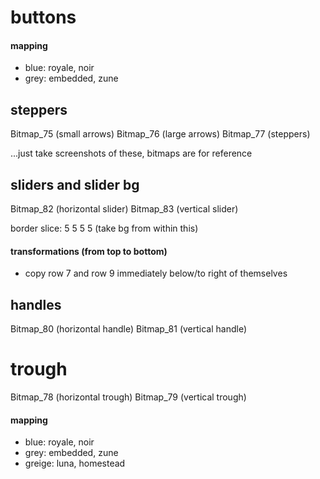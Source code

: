 # buttons

#### mapping
* blue: royale, noir
* grey: embedded, zune

## steppers

Bitmap_75 (small arrows)
Bitmap_76 (large arrows)
Bitmap_77 (steppers)

...just take screenshots of these, bitmaps are for reference

## sliders and slider bg

Bitmap_82 (horizontal slider)
Bitmap_83 (vertical slider)

border slice: 5 5 5 5 (take bg from within this)

#### transformations (from top to bottom)
* copy row 7 and row 9 immediately below/to right of themselves

## handles

Bitmap_80 (horizontal handle)
Bitmap_81 (vertical handle)

# trough

Bitmap_78 (horizontal trough)
Bitmap_79 (vertical trough)

#### mapping
* blue: royale, noir
* grey: embedded, zune
* greige: luna, homestead
